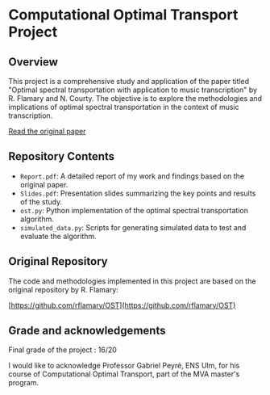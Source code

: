 # Computational Optimal Transport Project

## Overview

This project is a comprehensive study and application of the paper titled "Optimal spectral transportation with application to music transcription" by R. Flamary and N. Courty. The objective is to explore the methodologies and implications of optimal spectral transportation in the context of music transcription.

[Read the original paper](https://arxiv.org/pdf/1609.09799.pdf)

## Repository Contents

- `Report.pdf`: A detailed report of my work and findings based on the original paper.
- `Slides.pdf`: Presentation slides summarizing the key points and results of the study.
- `ost.py`: Python implementation of the optimal spectral transportation algorithm.
- `simulated_data.py`: Scripts for generating simulated data to test and evaluate the algorithm.

## Original Repository

The code and methodologies implemented in this project are based on the original repository by R. Flamary:

[https://github.com/rflamary/OST](https://github.com/rflamary/OST)

## Grade and acknowledgements

Final grade of the project : 16/20

I would like to acknowledge Professor Gabriel Peyré, ENS Ulm, for his course of Computational Optimal Transport, part of the MVA master's program.

